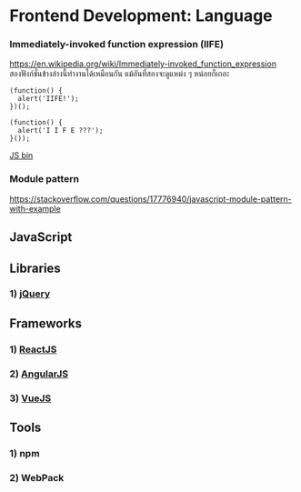 # Frontend Development: Language

### Immediately-invoked function expression (IIFE)
https://en.wikipedia.org/wiki/Immediately-invoked_function_expression  
สองฟังก์ชั่นข้างล่างนี้ทำงานได้เหมือนกัน แม้อันที่สองจะดูแหม่ง ๆ หน่อยก็เถอะ  
```javascrip
(function() {
  alert('IIFE!');
})();

(function() {
  alert('I I F E ???');
}());
```
[JS bin](http://jsbin.com/jexezifaji/1/edit?js,output)  

### Module pattern
https://stackoverflow.com/questions/17776940/javascript-module-pattern-with-example  


## JavaScript

## Libraries
### 1) [jQuery](libraries/jQuery/README.md)
## Frameworks
### 1) [ReactJS](frameworks/ReactJS/README.md)
### 2) [AngularJS](frameworks/AngularJS/README.md)
### 3) [VueJS](frameworks/VueJS/README.md)
## Tools
### 1) npm
### 2) WebPack
